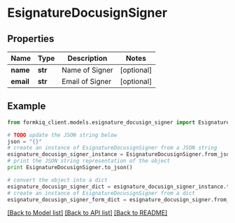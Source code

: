 # EsignatureDocusignSigner


## Properties

Name | Type | Description | Notes
------------ | ------------- | ------------- | -------------
**name** | **str** | Name of Signer | [optional] 
**email** | **str** | Email of Signer | [optional] 

## Example

```python
from formkiq_client.models.esignature_docusign_signer import EsignatureDocusignSigner

# TODO update the JSON string below
json = "{}"
# create an instance of EsignatureDocusignSigner from a JSON string
esignature_docusign_signer_instance = EsignatureDocusignSigner.from_json(json)
# print the JSON string representation of the object
print EsignatureDocusignSigner.to_json()

# convert the object into a dict
esignature_docusign_signer_dict = esignature_docusign_signer_instance.to_dict()
# create an instance of EsignatureDocusignSigner from a dict
esignature_docusign_signer_form_dict = esignature_docusign_signer.from_dict(esignature_docusign_signer_dict)
```
[[Back to Model list]](../README.md#documentation-for-models) [[Back to API list]](../README.md#documentation-for-api-endpoints) [[Back to README]](../README.md)


